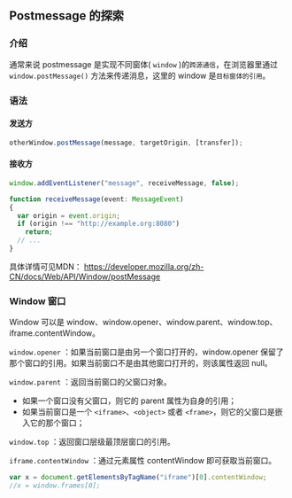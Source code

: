 ## Postmessage 的探索 
### 介绍

通常来说 postmessage 是实现不同窗体( `window` )的`跨源通信`，在浏览器里通过 `window.postMessage()` 方法来传递消息，这里的 window 是`目标窗体的引用`。

### 语法

#### 发送方

``` javascript
otherWindow.postMessage(message, targetOrigin, [transfer]);
```

#### 接收方

``` typescript
window.addEventListener("message", receiveMessage, false);

function receiveMessage(event: MessageEvent)
{
  var origin = event.origin;
  if (origin !== "http://example.org:8080")
    return;
  // ...
}
```

具体详情可见MDN： https://developer.mozilla.org/zh-CN/docs/Web/API/Window/postMessage

### Window 窗口

Window 可以是 window、window.opener、window.parent、window.top、iframe.contentWindow。

 `window.opener` ：如果当前窗口是由另一个窗口打开的，window.opener 保留了那个窗口的引用。如果当前窗口不是由其他窗口打开的，则该属性返回 null。

 `window.parent` ：返回当前窗口的父窗口对象。

* 如果一个窗口没有父窗口，则它的 parent 属性为自身的引用；
* 如果当前窗口是一个 `<iframe>`、`<object>` 或者 `<frame>`，则它的父窗口是嵌入它的那个窗口；

 `window.top` ：返回窗口层级最顶层窗口的引用。

 `iframe.contentWindow` ：通过元素属性 contentWindow 即可获取当前窗口。

``` javascript
var x = document.getElementsByTagName("iframe")[0].contentWindow;
//x = window.frames[0];
```

